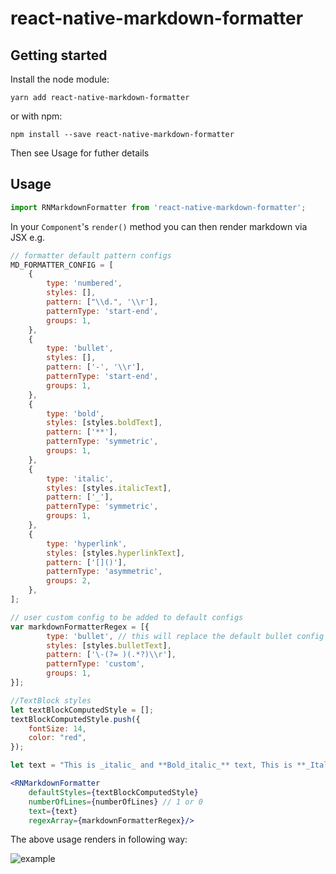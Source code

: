 
# react-native-markdown-formatter

## Getting started

Install the node module:

`yarn add react-native-markdown-formatter`

or with npm:

`npm install --save react-native-markdown-formatter`

Then see Usage for futher details

## Usage

```javascript
import RNMarkdownFormatter from 'react-native-markdown-formatter';
```

In your `Component`'s `render()` method you can then render markdown via JSX e.g.

```js
// formatter default pattern configs
MD_FORMATTER_CONFIG = [
	{
		type: 'numbered',
		styles: [],
		pattern: ["\\d.", '\\r'],
		patternType: 'start-end',
		groups: 1,
	},  
	{
		type: 'bullet',
		styles: [],
		pattern: ['-', '\\r'],
		patternType: 'start-end',
		groups: 1,
	},  
	{
		type: 'bold',
		styles: [styles.boldText],
		pattern: ['**'],
		patternType: 'symmetric',
		groups: 1,
	},
	{
		type: 'italic',
		styles: [styles.italicText],
		pattern: ['_'],
		patternType: 'symmetric',
		groups: 1,
	},
	{
		type: 'hyperlink',
		styles: [styles.hyperlinkText],
		pattern: ['[]()'],
		patternType: 'asymmetric',
		groups: 2,
	},
];

// user custom config to be added to default configs
var markdownFormatterRegex = [{
		type: 'bullet', // this will replace the default bullet config with user specified config.
		styles: [styles.bulletText],
		pattern: ['\-(?= )(.*?)\\r'],
		patternType: 'custom',
		groups: 1,
}];

//TextBlock styles
let textBlockComputedStyle = [];
textBlockComputedStyle.push({
	fontSize: 14,
	color: "red",
});

let text = "This is _italic_ and **Bold_italic_** text, This is **_Italic within Bold_** text (bold italic text), This is more than one hyperlink text => [Adaptive Cards](http://adaptivecards.io),  [**Adaptive** Cards 2](http://adaptivecards.io), This is a bullet list - Item **1** 1\r- _Item_ 2 2\r- Item 3\r This is a numbered list 1. _Green_\r2. Orange\r3. Blue\r One more list 1. One-1\r2. Two: 2\r3. **Three** 3.0\r ";

```
```jsx
<RNMarkdownFormatter 
	defaultStyles={textBlockComputedStyle} 
	numberOfLines={numberOfLines} // 1 or 0
	text={text} 
	regexArray={markdownFormatterRegex}/>

```
  

The above usage renders in following way:

![example](https://raw.githubusercontent.com/regar007/react-native-markdown-formatter/master/example1.png)
